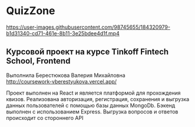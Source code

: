 # QuizZone


https://user-images.githubusercontent.com/98745655/184320979-b1d31340-cd71-461e-8b11-3e25bdee4d1f.mp4


## Курсовой проект на курсе Tinkoff Fintech School, Frontend
Выполнила Берестюкова Валерия Михайловна  
http://coursework-vberestyukova.vercel.app/

Проект выполнен на React и является платформой для прохождения квизов. Реализована авторизация, регистрация, сохранения и выгрузка данных пользователей с помощью базы данных MongoDb. Бэкенд выполнен с использованием Express. Выгрузка вопросов и ответов происходит со стороннего API

